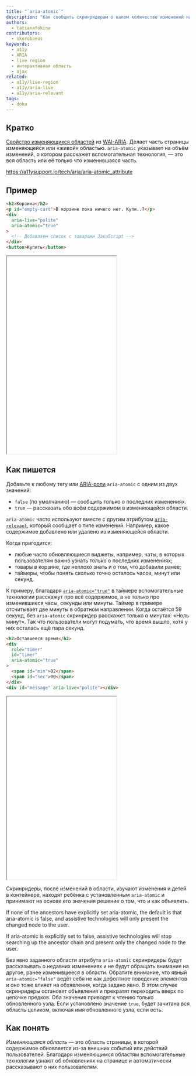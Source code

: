 ```yaml
---
title: "`aria-atomic`"
description: "Как сообщить скринридерам о каком количестве изменений на странице им рассказать?"
authors:
  - tatianafokina
contributors:
  - skorobaeus
keywords:
  - a11y
  - ARIA
  - live region
  - интерактивная область
  - ajax
related:
  - a11y/live-region
  - a11y/aria-live
  - a11y/aria-relevant
tags:
  - doka
---
```


## Кратко

[Свойство изменяющихся областей](/a11y/aria-attrs/#atributy-izmenyayushchihsya-oblastey) из [WAI-ARIA](/a11y/aria-intro/#specifikaciya).  Делает часть страницы изменяющейся или «живой» областью. `aria-atomic` указывает на объём изменений, о котором расскажет вспомогательная технология, — это вся область или её только что изменившаяся часть.

https://a11ysupport.io/tech/aria/aria-atomic_attribute

## Пример

```html
<h2>Корзина</h2>
<p id="empty-сart">В корзине пока ничего нет. Купи..?</p>
<div
  aria-live="polite"
  aria-atomic="true"
>
  <!-- Добавляем список с товарами JavaScript -->
</div>
<button>Купить</button>
```

<iframe title="Корзина с товарами" src="demos/cart/" height="540"></iframe>

## Как пишется

Добавьте к любому тегу или [ARIA-роли](/a11y/aria-roles/) `aria-atomic` с одним из двух значений:

- `false` (по умолчанию) — сообщить только о последних изменениях.
- `true` — рассказать обо всём содержимом в изменяющейся области.

`aria-atomic` часто используют вместе с другим атрибутом [`aria-relevant`](/a11y/aria-relevant/), который сообщает о типе изменений. Например, какое содержимое добавлено или удалено из изменяющейся области.

Когда пригодится:

- любые часто обновляющиеся виджеты, например, чаты, в которых пользователям важно узнать только о последних изменениях;
- товары в корзине, где неплохо знать и о том, что добавили ранее;
- таймеры, чтобы понять сколько точно осталось часов, минут или секунд.

К примеру, благодаря [`aria-atomic="true"`](/a11y/aria-busy/) в таймере вспомогательные технологии расскажут про всё содержимое, а не только про изменившиеся часы, секунды или минуты. Таймер в примере отсчитывает две минуты в обратном направлении. Когда остаётся 59 секунд, без `aria-atomic` скринридер расскажет только о минутах: «Ноль минут». Так что пользователи могут подумать, что время вышло, хотя у них осталась ещё пара секунд.

```html
<h2>Оставшееся время</h2>
<div
  role="timer"
  id="timer"
  aria-atomic="true"
>
  <span id="min">02</span>
  <span id="sec">00</span>
</div>
<div id="message" aria-live="polite"></div>
```

<iframe title="Таймер с атрибутом" src="demos/basic-timer/" height="500"></iframe>

Скринридеры, после изменений в области, изучают изменения и детей в контейнере, находят ребёнка с установленным `aria-atomic` и принимают на основе его значения решение о том, что и как объявлять.

If none of the ancestors have explicitly set aria-atomic, the default is that aria-atomic is false, and assistive technologies will only present the changed node to the user.

If aria-atomic is explicitly set to false, assistive technologies will stop searching up the ancestor chain and present only the changed node to the user.

Без явно заданного области атрибута `aria-atomic` скринридеры будут рассказывать о недавних изменениях и не будут обращать внимание на другое, ранее изменившееся в области. Обратите внимание, что явный `aria-atomic="false"` ведёт себя не как дефолтное поведение элементов и оно тоже влияет на обхявления, когда задано явно. В этом случае скринридеры остановят объявления и прекратят переходить вверх по цепочке предков. Оба значения приводят к чтению только обновленного узла. Если установлено значение `true`, будет зачитана вся область целиком, включая имя обновленного узла, если есть.



## Как понять

_Изменяющаяся область_ — это область страницы, в которой содержимое обновляется из-за внешних событий или действий пользователей. Благодаря изменяющимся областям вспомогательные технологии узнают об обновлениях на странице и автоматически рассказывают о них пользователям.
